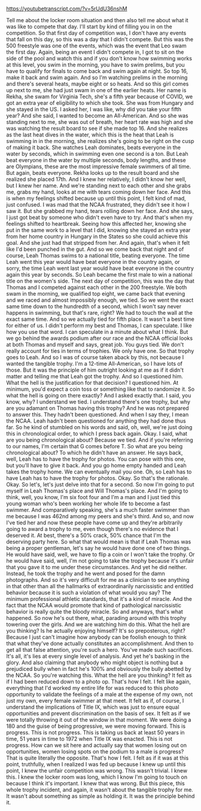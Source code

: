 https://youtubetranscript.com/?v=5rUdU36nshM

 Tell me about the locker room situation and then also tell me about what it was like to compete that day. I'll start by kind of filling you in on the competition. So that first day of competition was, I don't have any events that fall on this day, so this was a day that I didn't compete. But this was the 500 freestyle was one of the events, which was the event that Leo swam the first day. Again, being an event I didn't compete in, I got to sit on the side of the pool and watch this and if you don't know how swimming works at this level, you swim in the morning, you have to swim prelims, but you have to qualify for finals to come back and swim again at night. So top 16, make it back and swim again. And so I'm watching prelims in the morning and there's several heats, maybe eight or so heats. And so this girl comes up next to me, she had just swam in one of the earlier heats. Her name is Rekha, she swam for Virginia Tech, she's a fifth year because of COVID, we got an extra year of eligibility to which she took. She was from Hungary and she stayed in the US. I asked her, I was like, why did you take your fifth year? And she said, I wanted to become an All-American. And so she was standing next to me, she was out of breath, her heart rate was high and she was watching the result board to see if she made top 16. And she realizes as the last heat dives in the water, which this is the heat that Leah is swimming in in the morning, she realizes she's going to be right on the cusp of making it back. She watches Leah dominates, beats everyone in the water by seconds, which in swimming even one second is a ton. But Leah beat everyone in the water by multiple seconds, body lengths, and these are Olympians, these are the most impressive female swimmers of all time. But again, beats everyone. Rekha looks up to the result board and she realized she placed 17th. And I knew her relatively, I didn't know her well, but I knew her name. And we're standing next to each other and she grabs me, grabs my hand, looks at me with tears coming down her face. And this is when my feelings shifted because up until this point, I felt kind of mad, just confused. I was mad that the NCAA frustrated, they didn't see it how I saw it. But she grabbed my hand, tears rolling down her face. And she says, I just got beat by someone who didn't even have to try. And that's when my feelings shifted to heartbreak. Seeing how this affected her, knowing she put in the same work to a level that I did, knowing she stayed an extra year from her home country in Hungary in the States so she could achieve this goal. And she just had that stripped from her. And again, that's when it felt like I'd been punched in the gut. And so we come back that night and of course, Leah Thomas swims to a national title, beating everyone. The time Leah went this year would have beat everyone in the country again, or sorry, the time Leah went last year would have beat everyone in the country again this year by seconds. So Leah became the first male to win a national title on the women's side. The next day of competition, this was the day that Thomas and I competed against each other in the 200 freestyle. We both swam in the morning, we qualified top eight, we came back that evening and we raced and almost impossibly enough, we tied. So we went the exact same time down to the hundredth of a second, which I won't say never happens in swimming, but that's rare, right? We had to touch the wall at the exact same time. And so we actually tied for fifth place. It wasn't a best time for either of us. I didn't perform my best and Thomas, I can speculate. I like how you use that word. I can speculate in a minute about what I think. But we go behind the awards podium after our race and the NCAA official looks at both Thomas and myself and says, great job. You guys tied. We don't really account for ties in terms of trophies. We only have one. So that trophy goes to Leah. And so I was of course taken aback by this, not because I wanted the tangible trophy. I'm a 12-time All-American, so I have lots of those. But it was the principle of him outright looking at me as if it didn't matter and telling me that Leah got the trophy. And so I questioned him. What the hell is the justification for that decision? I questioned him. At minimum, you'd expect a coin toss or something like that to randomize it. So what the hell is going on there exactly? And I asked exactly that. I said, you know, why? I understand we tied. I understand there's one trophy, but why are you adamant on Thomas having this trophy? And he was not prepared to answer this. They hadn't been questioned. And when I say they, I mean the NCAA. Leah hadn't been questioned for anything they had done thus far. So he kind of stumbled on his words and said, oh, well, we're just doing this in chronological order, to which I press back again. Okay. I said, what are you being chronological about? Because we tied. And if you're referring to our names, I'm certain that G comes before T. So what are you being chronological about? To which he didn't have an answer. He says back, well, Leah has to have the trophy for photos. You can pose with this one, but you'll have to give it back. And you go home empty handed and Leah takes the trophy home. We can eventually mail you one. Oh, so Leah has to have Leah has to have the trophy for photos. Okay. So that's the rationale. Okay. So let's, let's just delve into that for a second. So now I'm going to put myself in Leah Thomas's place and Will Thomas's place. And I'm going to think, well, you know, I'm six foot four and I'm a man and I just tied this young woman who's been working her whole life to become a fast swimmer. And comparatively speaking, she's a much faster swimmer than me because I was 462nd among my peers and she's third. And so, and now I've tied her and now these people have come up and they're arbitrarily going to award a trophy to me, even though there's no evidence that I deserved it. At best, there's a 50% crack, 50% chance that I'm the deserving party here. So what that would mean is that if Leah Thomas was being a proper gentleman, let's say he would have done one of two things. He would have said, well, we have to flip a coin or I won't take the trophy. Or he would have said, well, I'm not going to take the trophy because it's unfair that you gave it to me under these circumstances. And yet he did neither. Instead, he took the trophy and he went and posed for the damn photographs. And so it's very difficult for me as a clinician to see anything in that other than all the hallmarks of extraordinarily narcissistic and entitled behavior because it is such a violation of what would you say? The minimum professional athletic standards, that it's a kind of miracle. And the fact that the NCAA would promote that kind of pathological narcissistic behavior is really quite the bloody miracle. So and anyways, that's what happened. So now he's out there, what, parading around with this trophy towering over the girls. And we are watching him do this. What the hell are you thinking? Is he actually enjoying himself? It's so preposterous, right? Because I just can't imagine how anybody can be foolish enough to think that what they've done actually constitutes an accomplishment. And then to get all that false attention, you're such a hero. You've made such sacrifices. It's all, it's lies at every single level of analysis. And yet he's basking in the glory. And also claiming that anybody who might object is nothing but a prejudiced bully when in fact he's 100% and obviously the bully abetted by the NCAA. So you're watching this. What the hell are you thinking? It felt as if I had been reduced down to a photo op. That's how I felt. I felt like again, everything that I'd worked my entire life for was reduced to this photo opportunity to validate the feelings of a male at the expense of my own, not just my own, every female swimmer at that meet. It felt as if, of course, I understand the implications of Title IX, which was just to ensure equal opportunities and prevent discrimination on the basis of sex. It felt as if we were totally throwing it out of the window in that moment. We were doing a 180 and the guise of being progressive, we were moving forward. This is progress. This is not progress. This is taking us back at least 50 years in time, 51 years in time to 1972 when Title IX was enacted. This is not progress. How can we sit here and actually say that women losing out on opportunities, women losing spots on the podium to a male is progress? That is quite literally the opposite. That's how I felt. I felt as if it was at this point, truthfully, when I realized I was fed up because I knew up until this point, I knew the unfair competition was wrong. This wasn't trivial. I knew this. I knew the locker room was long, which I know I'm going to touch on because I think it's important. I knew that was wrong. But this piece, this whole trophy incident, and again, it wasn't about the tangible trophy for me. It wasn't about something as simple as holding it. It was the principle behind it.